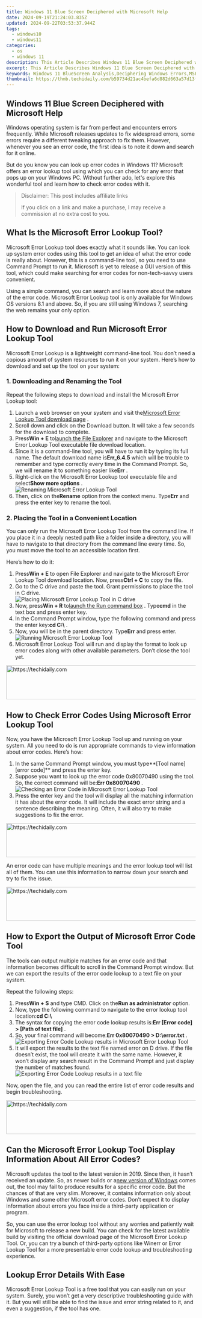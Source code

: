 ```yaml
---
title: Windows 11 Blue Screen Deciphered with Microsoft Help
date: 2024-09-19T21:24:03.835Z
updated: 2024-09-22T03:53:37.944Z
tags:
  - windows10
  - windows11
categories:
  - os
  - windows 11
description: This Article Describes Windows 11 Blue Screen Deciphered with Microsoft Help
excerpt: This Article Describes Windows 11 Blue Screen Deciphered with Microsoft Help
keywords: Windows 11 BlueScreen Analysis,Deciphering Windows Errors,MSFT Guide to BSoD,Windows System Troubleshooting,Resolving Blue Screen on Win11,Microsoft's BSOD Fixing Help,Decoding Windows Error Codes
thumbnail: https://thmb.techidaily.com/b59734d21ac4befa6d882d663a57d13f768195f331fa0eea08a7ad594a08d5e2.jpg
---
```


## Windows 11 Blue Screen Deciphered with Microsoft Help

 Windows operating system is far from perfect and encounters errors frequently. While Microsoft releases updates to fix widespread errors, some errors require a different tweaking approach to fix them. However, whenever you see an error code, the first idea is to note it down and search for it online.

 But do you know you can look up error codes in Windows 11? Microsoft offers an error lookup tool using which you can check for any error that pops up on your Windows PC. Without further ado, let's explore this wonderful tool and learn how to check error codes with it.

>  Disclaimer: This post includes affiliate links
>
>  If you click on a link and make a purchase, I may receive a commission at no extra cost to you.
>

## What Is the Microsoft Error Lookup Tool?

 Microsoft Error Lookup tool does exactly what it sounds like. You can look up system error codes using this tool to get an idea of what the error code is really about. However, this is a command-line tool, so you need to use Command Prompt to run it. Microsoft is yet to release a GUI version of this tool, which could make searching for error codes for non-tech-savvy users convenient.

 Using a simple command, you can search and learn more about the nature of the error code. Microsoft Error Lookup tool is only available for Windows OS versions 8.1 and above. So, if you are still using Windows 7, searching the web remains your only option.

## How to Download and Run Microsoft Error Lookup Tool

 Microsoft Error Lookup is a lightweight command-line tool. You don’t need a copious amount of system resources to run it on your system. Here’s how to download and set up the tool on your system:

### 1\. Downloading and Renaming the Tool

 Repeat the following steps to download and install the Microsoft Error Lookup tool:

1. Launch a web browser on your system and visit the[Microsoft Error Lookup Tool download page](https://www.microsoft.com/en-us/download/details.aspx?id=100432) .
2. Scroll down and click on the Download button. It will take a few seconds for the download to complete.
3. Press**Win + E** to[launch the File Explorer](https://www.makeuseof.com/windows-open-file-explorer/) and navigate to the Microsoft Error Lookup Tool executable file download location.
4. Since it is a command-line tool, you will have to run it by typing its full name. The default download name is**Err\_6.4.5** which will be trouble to remember and type correctly every time in the Command Prompt. So, we will rename it to something easier like**Err** .
5. Right-click on the Microsoft Error Lookup tool executable file and select**Show more options** .  
![Renaming Microsoft Error Lookup Tool](https://static1.makeuseofimages.com/wordpress/wp-content/uploads/2023/03/renaming-microsoft-error-lookup-tool.jpg)
6. Then, click on the**Rename** option from the context menu. Type**Err** and press the enter key to rename the tool.

### 2\. Placing the Tool in a Convenient Location

 You can only run the Microsoft Error Lookup Tool from the command line. If you place it in a deeply nested path like a folder inside a directory, you will have to navigate to that directory from the command line every time. So, you must move the tool to an accessible location first.

Here’s how to do it:

1. Press**Win + E** to open File Explorer and navigate to the Microsoft Error Lookup Tool download location. Now, press**Ctrl + C** to copy the file.
2. Go to the C drive and paste the tool. Grant permissions to place the tool in C drive.  
![Placing Microsoft Error Lookup Tool in C drive](https://static1.makeuseofimages.com/wordpress/wp-content/uploads/2023/03/placing-microsoft-error-lookup-tool-in-c-drive.jpg)
3. Now, press**Win + R** to[launch the Run command box](https://www.makeuseof.com/windows-open-run-command-dialog-box/) . Type**cmd** in the text box and press enter key.
4. In the Command Prompt window, type the following command and press the enter key:**cd C:\\** .
5. Now, you will be in the parent directory. Type**Err** and press enter.  
![Running Microsoft Error Lookup Tool](https://static1.makeuseofimages.com/wordpress/wp-content/uploads/2023/03/running-microsoft-error-lookup-tool.jpg)
6. Microsoft Error Lookup Tool will run and display the format to look up error codes along with other available parameters. Don’t close the tool yet.

<!-- affiliate ads begin -->
<a href="https://appsumo.8odi.net/c/5597632/2144289/7443" target="_top" id="2144289">
  <img src="//a.impactradius-go.com/display-ad/7443-2144289" border="0" alt="https://techidaily.com" width="728" height="90"/>
</a>
<img height="0" width="0" src="https://appsumo.8odi.net/i/5597632/2144289/7443" style="position:absolute;visibility:hidden;" border="0" />
<!-- affiliate ads end -->

## How to Check Error Codes Using Microsoft Error Lookup Tool

 Now, you have the Microsoft Error Lookup Tool up and running on your system. All you need to do is run appropriate commands to view information about error codes. Here’s how:

1. In the same Command Prompt window, you must type**\[Tool name\] \[error code\]** and press the enter key.
2. Suppose you want to look up the error code 0x80070490 using the tool. So, the correct command will be:**Err 0x80070490** .  
![Checking an Error Code in Microsoft Error Lookup Tool](https://static1.makeuseofimages.com/wordpress/wp-content/uploads/2023/03/checking-an-error-code-in-microsoft-error-lookup-tool.jpg)
3. Press the enter key and the tool will display all the matching information it has about the error code. It will include the exact error string and a sentence describing the meaning. Often, it will also try to make suggestions to fix the error.

<!-- affiliate ads begin -->
<a href="https://review-au.sjv.io/c/5597632/2135315/14409" target="_top" id="2135315">
  <img src="//a.impactradius-go.com/display-ad/14409-2135315" border="0" alt="https://techidaily.com" width="728" height="90"/>
</a>
<img height="0" width="0" src="https://review-au.sjv.io/i/5597632/2135315/14409" style="position:absolute;visibility:hidden;" border="0" />
<!-- affiliate ads end -->

 An error code can have multiple meanings and the error lookup tool will list all of them. You can use this information to narrow down your search and try to fix the issue.

<!-- affiliate ads begin -->
<a href="https://unicoeye.pxf.io/c/5597632/2134233/18498" target="_top" id="2134233">
  <img src="//a.impactradius-go.com/display-ad/18498-2134233" border="0" alt="https://techidaily.com" width="728" height="90"/>
</a>
<img height="0" width="0" src="https://unicoeye.pxf.io/i/5597632/2134233/18498" style="position:absolute;visibility:hidden;" border="0" />
<!-- affiliate ads end -->

## How to Export the Output of Microsoft Error Code Tool

 The tools can output multiple matches for an error code and that information becomes difficult to scroll in the Command Prompt window. But we can export the results of the error code lookup to a text file on your system.

Repeat the following steps:

1. Press**Win + S** and type CMD. Click on the**Run as administrator** option.
2. Now, type the following command to navigate to the error lookup tool location:**cd C:\\**
3. The syntax for copying the error code lookup results is:**Err \[Error code\] > \[Path of text file\]** .
4. So, your final command will become:**Err 0x80070490 > D:\\error.txt** .  
![Exporting Error Code Lookup results in Microsoft Error Lookup Tool](https://static1.makeuseofimages.com/wordpress/wp-content/uploads/2023/03/exporting-error-code-lookup-results-in-microsoft-error-lookup-tool.jpg)
5. It will export the results to the text file named error on D drive. If the file doesn’t exist, the tool will create it with the same name. However, it won’t display any search result in the Command Prompt and just display the number of matches found.  
![Exporting Error Code Lookup results in a text file](https://static1.makeuseofimages.com/wordpress/wp-content/uploads/2023/03/exporting-error-code-lookup-results-in-a-text-file.jpg)

 Now, open the file, and you can read the entire list of error code results and begin troubleshooting.

<!-- affiliate ads begin -->
<a href="https://aligracehair.sjv.io/c/5597632/1997680/19272" target="_top" id="1997680">
  <img src="//a.impactradius-go.com/display-ad/19272-1997680" border="0" alt="https://techidaily.com" width="728" height="90"/>
</a>
<img height="0" width="0" src="https://aligracehair.sjv.io/i/5597632/1997680/19272" style="position:absolute;visibility:hidden;" border="0" />
<!-- affiliate ads end -->

## Can the Microsoft Error Lookup Tool Display Information About All Error Codes?

 Microsoft updates the tool to the latest version in 2019\. Since then, it hasn’t received an update. So, as newer builds or a[new version of Windows](https://www.makeuseof.com/windows-12-improve-upon-windows-11/) comes out, the tool may fail to produce results for a specific error code. But the chances of that are very slim. Moreover, it contains information only about Windows and some other Microsoft error codes. Don’t expect it to display information about errors you face inside a third-party application or program.

 So, you can use the error lookup tool without any worries and patiently wait for Microsoft to release a new build. You can check for the latest available build by visiting the official download page of the Microsoft Error Lookup Tool. Or, you can try a bunch of third-party options like Winerr or Error Lookup Tool for a more presentable error code lookup and troubleshooting experience.

## Lookup Error Details With Ease

 Microsoft Error Lookup Tool is a free tool that you can easily run on your system. Surely, you won’t get a very descriptive troubleshooting guide with it. But you will still be able to find the issue and error string related to it, and even a suggestion, if the tool has one.

<ins class="adsbygoogle"
     style="display:block"
     data-ad-format="autorelaxed"
     data-ad-client="ca-pub-7571918770474297"
     data-ad-slot="1223367746"></ins>

<ins class="adsbygoogle"
     style="display:block"
     data-ad-client="ca-pub-7571918770474297"
     data-ad-slot="8358498916"
     data-ad-format="auto"
     data-full-width-responsive="true"></ins>



